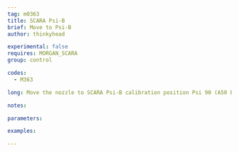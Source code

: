 ```yaml
---
tag: m0363
title: SCARA Psi-B
brief: Move to Psi-B
author: thinkyhead

experimental: false
requires: MORGAN_SCARA
group: control

codes:
  - M363

long: Move the nozzle to SCARA Psi-B calibration position Psi 90 (A50 B90) for calibration of "90 degrees steps-per-degree."

notes:

parameters:

examples:

---
```


